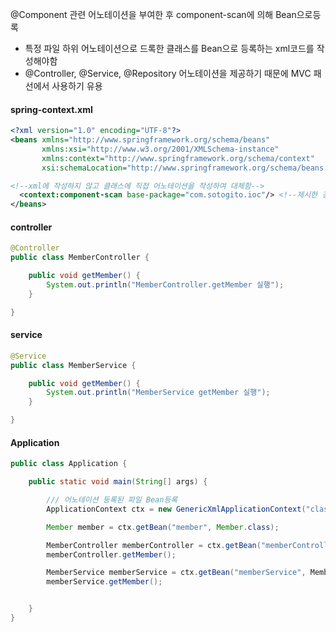 @Component 관련 어노테이션을 부여한 후 component-scan에 의해 Bean으로등록
- 특정 파일 하위 어노테이션으로 드록한 클래스를 Bean으로 등록하는 xml코드를 작성해야함
- @Controller, @Service, @Repository 어노테이션을 제공하기 때문에 MVC 패선에서 사용하기 유용

#### spring-context.xml
```xml
<?xml version="1.0" encoding="UTF-8"?>
<beans xmlns="http://www.springframework.org/schema/beans"
       xmlns:xsi="http://www.w3.org/2001/XMLSchema-instance"
       xmlns:context="http://www.springframework.org/schema/context"
       xsi:schemaLocation="http://www.springframework.org/schema/beans http://www.springframework.org/schema/beans/spring-beans.xsd http://www.springframework.org/schema/context https://www.springframework.org/schema/context/spring-context.xsd">

<!--xml에 작성하지 않고 클래스에 직접 어노테이션을 작성하여 대체함-->
  <context:component-scan base-package="com.sotogito.ioc"/> <!--제시한 경로 하위 파일로부터 어노테이션으로적용된 클래스를 스캔하여 빈으로등록하겠다.-->
</beans>
```

#### controller
```java
@Controller
public class MemberController {

    public void getMember() {
        System.out.println("MemberController.getMember 실행");
    }

}
```

#### service
```java
@Service
public class MemberService {

    public void getMember() {
        System.out.println("MemberService getMember 실행");
    }

}
```

#### Application
```java
public class Application {

    public static void main(String[] args) {

        /// 어노테이션 등록된 파일 Bean등록
        ApplicationContext ctx = new GenericXmlApplicationContext("classpath:section03/spring-context.xml");

        Member member = ctx.getBean("member", Member.class);

        MemberController memberController = ctx.getBean("memberController", MemberController.class);
        memberController.getMember();

        MemberService memberService = ctx.getBean("memberService", MemberService.class);
        memberService.getMember();


    }
}
```